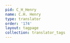 ```yaml
---
pid: C_H_Henry
name: C.H. Henry
type: translator
order: '174'
layout: tagpage
collection: translator_tags
---
```

